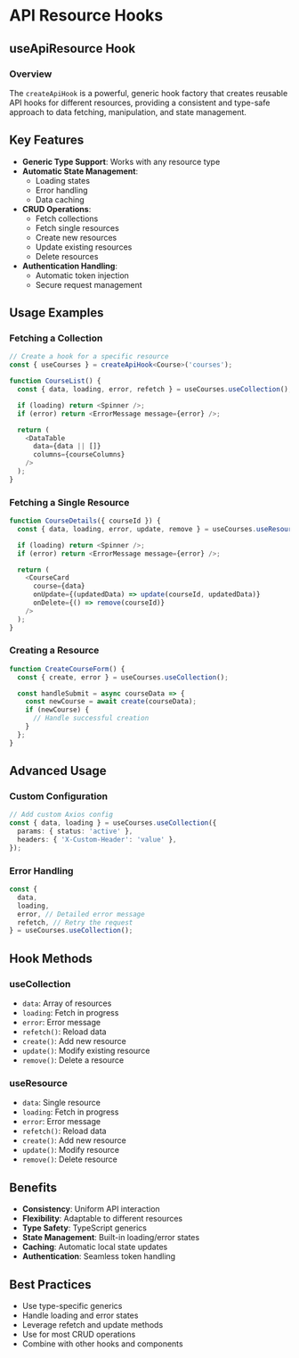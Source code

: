 # API Resource Hooks

## useApiResource Hook

### Overview

The `createApiHook` is a powerful, generic hook factory that creates reusable API hooks for different resources, providing a consistent and type-safe approach to data fetching, manipulation, and state management.

## Key Features

- **Generic Type Support**: Works with any resource type
- **Automatic State Management**:
  - Loading states
  - Error handling
  - Data caching
- **CRUD Operations**:
  - Fetch collections
  - Fetch single resources
  - Create new resources
  - Update existing resources
  - Delete resources
- **Authentication Handling**:
  - Automatic token injection
  - Secure request management

## Usage Examples

### Fetching a Collection

```typescript
// Create a hook for a specific resource
const { useCourses } = createApiHook<Course>('courses');

function CourseList() {
  const { data, loading, error, refetch } = useCourses.useCollection();

  if (loading) return <Spinner />;
  if (error) return <ErrorMessage message={error} />;

  return (
    <DataTable
      data={data || []}
      columns={courseColumns}
    />
  );
}
```

### Fetching a Single Resource

```typescript
function CourseDetails({ courseId }) {
  const { data, loading, error, update, remove } = useCourses.useResource(courseId);

  if (loading) return <Spinner />;
  if (error) return <ErrorMessage message={error} />;

  return (
    <CourseCard
      course={data}
      onUpdate={(updatedData) => update(courseId, updatedData)}
      onDelete={() => remove(courseId)}
    />
  );
}
```

### Creating a Resource

```typescript
function CreateCourseForm() {
  const { create, error } = useCourses.useCollection();

  const handleSubmit = async courseData => {
    const newCourse = await create(courseData);
    if (newCourse) {
      // Handle successful creation
    }
  };
}
```

## Advanced Usage

### Custom Configuration

```typescript
// Add custom Axios config
const { data, loading } = useCourses.useCollection({
  params: { status: 'active' },
  headers: { 'X-Custom-Header': 'value' },
});
```

### Error Handling

```typescript
const {
  data,
  loading,
  error, // Detailed error message
  refetch, // Retry the request
} = useCourses.useCollection();
```

## Hook Methods

### useCollection

- `data`: Array of resources
- `loading`: Fetch in progress
- `error`: Error message
- `refetch()`: Reload data
- `create()`: Add new resource
- `update()`: Modify existing resource
- `remove()`: Delete a resource

### useResource

- `data`: Single resource
- `loading`: Fetch in progress
- `error`: Error message
- `refetch()`: Reload data
- `create()`: Add new resource
- `update()`: Modify resource
- `remove()`: Delete resource

## Benefits

- **Consistency**: Uniform API interaction
- **Flexibility**: Adaptable to different resources
- **Type Safety**: TypeScript generics
- **State Management**: Built-in loading/error states
- **Caching**: Automatic local state updates
- **Authentication**: Seamless token handling

## Best Practices

- Use type-specific generics
- Handle loading and error states
- Leverage refetch and update methods
- Use for most CRUD operations
- Combine with other hooks and components
